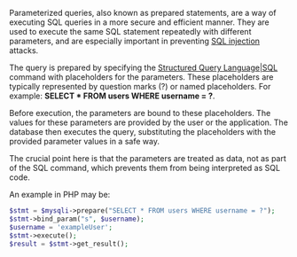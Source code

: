 Parameterized queries, also known as prepared statements, are a way of executing SQL queries in a more secure and efficient manner. They are used to execute the same SQL statement repeatedly with different parameters, and are especially important in preventing [SQL injection]() attacks. 

The query is prepared by specifying the [Structured Query Language|SQL]() command with placeholders for the parameters. These placeholders are typically represented by question marks (?) or named placeholders. For example: **SELECT * FROM users WHERE username = ?**.

Before execution, the parameters are bound to these placeholders. The values for these parameters are provided by the user or the application. The database then executes the query, substituting the placeholders with the provided parameter values in a safe way. 

The crucial point here is that the parameters are treated as data, not as part of the SQL command, which prevents them from being interpreted as SQL code.

An example in PHP may be:

```php
$stmt = $mysqli->prepare("SELECT * FROM users WHERE username = ?");
$stmt->bind_param("s", $username);
$username = 'exampleUser';
$stmt->execute();
$result = $stmt->get_result();
```

